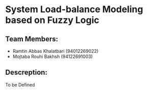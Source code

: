 # System Load-balance Modeling based on Fuzzy Logic

## Team Members:
- Ramtin Abbas Khalatbari (94012269022)
- Mojtaba Rouhi Bakhsh (94122691003)

## Descreption:
To be Defined
